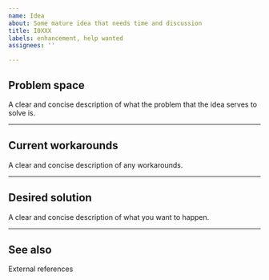 ```yaml
---
name: Idea
about: Some mature idea that needs time and discussion
title: I0XXX
labels: enhancement, help wanted
assignees: ''

---
```


## Problem space
A clear and concise description of what the problem that the idea serves to solve is.

------

## Current workarounds
A clear and concise description of any workarounds.

------

## Desired solution
A clear and concise description of what you want to happen.

------

## See also
External references
